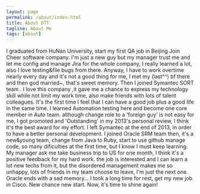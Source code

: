 ```yaml
---
layout: page
permalink: /about/index.html
title: About DTT
tagline: About Me
tags: [about]
---
```



I graduated from HuNan University, start my first QA job in Beijing Join Cheer software company. I'm just a new guy but my manager trust me and let me config and manage Jira for the whole company, I really learned a lot, also I love testing&file bugs from there. Anyway, I have to work overtime nearly every day and it's not a good thing for me, I met my (last^^) bf there and then god married~, that's sweet memory. Then I joined Symantec SORT team . I love this company ,it gave me a chance to express my technology skill while not limit my work time, also make friends with lots of talent colleagues. It's the first time I feel that I can have a good job plus a good life in the same time. I learned Automation testing here and become one core member in Auto team. although change role to a 'foreign guy' is not easy for me, I got promoted and 'Outstanding' in my 2013's personal review, I think it's the best award for my effort. I left Symantec at the end of 2013, in order to have a better personal development. I joined Oracle SRM team then, it's a new&young team, change from Java to Ruby, start to use github manage code, so many dificulties at the first time, but I know I must keep learning. My manager ask me take business trip to US for one month, I think it's a positive feedback for my hard work. the job is interested and I can learn a lot new techs from it, but the disordered management makes me so unhappy, lots of friends in my team choose to leave, I'm just the next one. Oracle ends with a sad memory... I took a long time for rest, get my new job in Cisco. New chance new start. Now, it's time to shine again!




